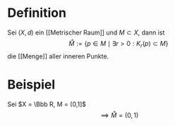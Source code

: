 # Definition
Sei $(X, d)$ ein [[Metrischer Raum]] und $M \subset X$, dann ist
$$\mathring M := \{p \in M \mid \exists r > 0 : K_r (p) \subset M\}$$
die [[Menge]] aller inneren Punkte.
# Beispiel
Sei $X = \Bbb R, M = (0,1]$
$$\implies \mathring M = (0,1)$$